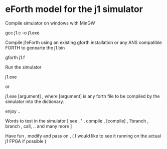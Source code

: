 eForth model for the j1 simulator
========



Compile simulator on windows with MinGW

gcc j1.c -o j1.exe

Compile j1eForth using an existing gforth installation or any ANS compatible FORTH to genearte the j1.bin

gforth j1.f

Run the simulator

j1.exe

or

j1.exe [argument] , where [argument] is any forth file to be compiled by the simulator into the dictionary.

enjoy ..

Words to test in the simulator [ see , ' , compile , [compile] , ?branch , branch , call, .. and many more ]

Have fun , modify and pass on , ( I would like to see it running on the actual j1 FPGA if possible )



